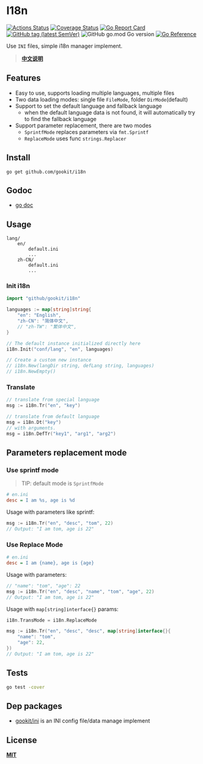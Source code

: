 # I18n

[![Actions Status](https://github.com/gookit/i18n/workflows/Unit-Tests/badge.svg)](https://github.com/gookit/i18n/actions)
[![Coverage Status](https://coveralls.io/repos/github/gookit/i18n/badge.svg?branch=master)](https://coveralls.io/github/gookit/i18n?branch=master)
[![Go Report Card](https://goreportcard.com/badge/github.com/gookit/i18n)](https://goreportcard.com/report/github.com/gookit/i18n)
[![GitHub tag (latest SemVer)](https://img.shields.io/github/tag/gookit/i18n)](https://github.com/gookit/i18n)
![GitHub go.mod Go version](https://img.shields.io/github/go-mod/go-version/gookit/i18n?style=flat-square)
[![Go Reference](https://pkg.go.dev/badge/github.com/gookit/i18n.svg)](https://pkg.go.dev/github.com/gookit/i18n)

Use `INI` files, simple i18n manager implement.

> **[中文说明](README.zh-CN.md)**

## Features

- Easy to use, supports loading multiple languages, multiple files
- Two data loading modes: single file `FileMode`, folder `DirMode`(default)
- Support to set the default language and fallback language
  - when the default language data is not found, it will automatically try to find the fallback language
- Support parameter replacement, there are two modes
  - `SprintfMode` replaces parameters via `fmt.Sprintf`
  - `ReplaceMode` uses func `strings.Replacer`

## Install

```shell
go get github.com/gookit/i18n
```

## Godoc

- [go doc](https://pkg.go.dev/github.com/gookit/i18n)

## Usage

```text
lang/
    en/
        default.ini
        ...
    zh-CN/
        default.ini
        ...
```

### Init i18n

```go
import "github/gookit/i18n"

languages := map[string]string{
    "en": "English",
    "zh-CN": "简体中文",
    // "zh-TW": "繁体中文",
}

// The default instance initialized directly here
i18n.Init("conf/lang", "en", languages)

// Create a custom new instance
// i18n.New(langDir string, defLang string, languages)
// i18n.NewEmpty()
```

### Translate

```go
// translate from special language
msg := i18n.Tr("en", "key")

// translate from default language
msg = i18n.Dt("key")
// with arguments. 
msg = i18n.DefTr("key1", "arg1", "arg2")
```

## Parameters replacement mode

### Use sprintf mode

> TIP: default mode is `SprintfMode`

```ini
# en.ini
desc = I am %s, age is %d
```

Usage with parameters like sprintf:

```go
msg := i18n.Tr("en", "desc", "tom", 22)
// Output: "I am tom, age is 22"
```

### Use Replace Mode

```ini
# en.ini
desc = I am {name}, age is {age}
```

Usage with parameters:

```go
// "name": "tom", "age": 22
msg := i18n.Tr("en", "desc", "name", "tom", "age", 22)
// Output: "I am tom, age is 22"
```

Usage with `map[string]interface{}` params:

```go
i18n.TransMode = i18n.ReplaceMode

msg := i18n.Tr("en", "desc", "desc", map[string]interface{}{
    "name": "tom",
    "age": 22,
})
// Output: "I am tom, age is 22"
```

## Tests

```bash
go test -cover
```

## Dep packages

- [gookit/ini](https://github.com/gookit/ini) is an INI config file/data manage implement

## License

**[MIT](LICENSE)**
